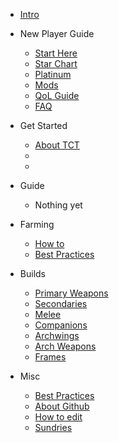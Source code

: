 <!-- _navbar.md -->

* [Intro](intro.md)

* New Player Guide
  * [Start Here](new-player-guide/start-here.md "Start here")
  * [Star Chart](new-player-guide/star-chart.md "Just finish it tenno")
  * [Platinum](new-player-guide/platinum.md "Don't buy anything to start")
  * [Mods](new-player-guide/mods.md "How to mods")
  * [QoL Guide](new-player-guide/qol.md "Quality of life guide")
  * [FAQ](new-player-guide/faq.md "Quality of life guide")

* Get Started
  * [About TCT](get-started/about)
  * []()
  * []()

* Guide
  * Nothing yet

* Farming
  * [How to](farming/how-to.md)
  * [Best Practices](farming/best-practices.md)

* Builds
  * [Primary Weapons](builds/primary-weapons.md)
  * [Secondaries](builds/secondaries/readme.md)
  * [Melee](builds/melee/readme.md)
  * [Companions](builds/companions/readme.md)
  * [Archwings](builds/archwings/readme.md)
  * [Arch Weapons](builds/arch-weapons/readme.md)
  * [Frames](builds/frames.md)

* Misc
  * [Best Practices](misc/best-practices.md)
  * [About Github](misc/github.md)
  * [How to edit](misc/how-to-edit.md)
  * [Sundries](misc/misc.md)